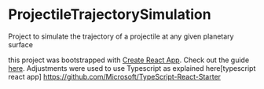 # ProjectileTrajectorySimulation
Project to simulate the trajectory of a projectile at any given planetary surface

this project was bootstrapped with [Create React App](https://github.com/facebookincubator/create-react-app).
Check out the guide [here](https://github.com/facebookincubator/create-react-app/blob/master/packages/react-scripts/template/README.md).
Adjustments were used to use Typescript as explained here[typescript react app]
https://github.com/Microsoft/TypeScript-React-Starter